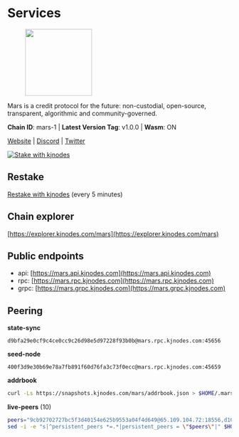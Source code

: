 # Services

<figure><img src="https://raw.githubusercontent.com/kj89/testnet_manuals/main/pingpub/logos/mars.png" width="150" alt=""><figcaption></figcaption></figure>

Mars is a credit protocol for the future: non-custodial,  open-source, transparent, algorithmic and community-governed.

**Chain ID**: mars-1 | **Latest Version Tag**: v1.0.0 | **Wasm**: ON

[Website](https://marsprotocol.io) | [Discord](https://discord.gg/marsprotocol) | [Twitter](https://twitter.com/mars_protocol)

[![Stake with kjnodes](https://i.ibb.co/cr44Q8j/button-stake-with-kjnodes.png)](https://restake.app/mars/marsvaloper1p9t4gr40rnpdwqacxgcqp7ffrfw908nu020g4n)

## Restake

[Restake with kjnodes](https://restake.app/mars/marsvaloper1p9t4gr40rnpdwqacxgcqp7ffrfw908nu020g4n) (every 5 minutes)
## Chain explorer
[https://explorer.kjnodes.com/mars](https://explorer.kjnodes.com/mars)

## Public endpoints

* api: [https://mars.api.kjnodes.com](https://mars.api.kjnodes.com)
* rpc: [https://mars.rpc.kjnodes.com](https://mars.rpc.kjnodes.com)
* grpc: [https://mars.grpc.kjnodes.com](https://mars.grpc.kjnodes.com)

## Peering

**state-sync**

```text
d9bfa29e0cf9c4ce0cc9c26d98e5d97228f93b0b@mars.rpc.kjnodes.com:45656
```

**seed-node**

```text
400f3d9e30b69e78a7fb891f60d76fa3c73f0ecc@mars.rpc.kjnodes.com:45659
```

**addrbook**
```bash
curl -Ls https://snapshots.kjnodes.com/mars/addrbook.json > $HOME/.mars/config/addrbook.json
```

**live-peers** (10)
```bash
peers="9cb92702727bc5f3d40154e625b9553a04f4d649@65.109.104.72:18556,d10e5704f3c8e9dd6ef42445e4b88bb57d0a8289@65.108.8.247:18556,be494851610016cff8853796a99c3ad46d8d1b5b@65.108.76.242:36095,8253a88226cb44161f0f7eddb8aa0f022a0cf861@65.108.109.240:3000,d9bfa29e0cf9c4ce0cc9c26d98e5d97228f93b0b@65.109.88.38:45656,e61f11c5b03400d3a99c066f951ed0888a2b64af@65.108.238.103:18556,7f4be5f7db9b920e965197b65974f0e1e64749e4@144.126.128.128:26656,84f821d36d45cc0cdaa4ff05297e888bb0d9de8f@85.237.193.111:26656,be7d56127ef887d095b2f55f09be5fee1969d922@146.59.52.48:18095,c46be592341987eae20ac681cb08d2abcc02ab9a@137.74.4.20:2000"
sed -i -e "s|^persistent_peers *=.*|persistent_peers = \"$peers\"|" $HOME/.mars/config/config.toml
```
